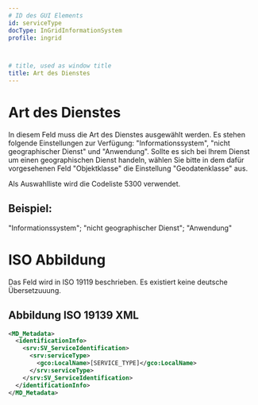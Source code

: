 ```yaml
---
# ID des GUI Elements
id: serviceType
docType: InGridInformationSystem
profile: ingrid



# title, used as window title
title: Art des Dienstes
---
```


# Art des Dienstes

In diesem Feld muss die Art des Dienstes ausgewählt werden. Es stehen folgende Einstellungen zur Verfügung: "Informationssystem", "nicht geographischer Dienst" und "Anwendung". Sollte es sich bei Ihrem Dienst um einen geographischen Dienst handeln, wählen Sie bitte in dem dafür vorgesehenen Feld "Objektklasse" die Einstellung  "Geodatenklasse" aus.

Als Auswahlliste wird die Codeliste 5300 verwendet. 


## Beispiel:

"Informationssystem"; "nicht geographischer Dienst"; "Anwendung"

# ISO Abbildung

Das Feld wird in ISO 19119 beschrieben. Es existiert keine deutsche Übersetzuuung. 

## Abbildung ISO 19139 XML

```XML
<MD_Metadata>
  <identificationInfo>
    <srv:SV_ServiceIdentification>
      <srv:serviceType>
        <gco:LocalName>[SERVICE_TYPE]</gco:LocalName>
      </srv:serviceType>
    </srv:SV_ServiceIdentification>
  </identificationInfo>
</MD_Metadata>  
```
